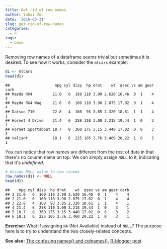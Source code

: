 ```yaml
---
title: Get rid of row names
author: Yukai Zou
date: '2016-03-31'
slug: get-rid-of-row-names
categories:
  - R
tags:
  - base
---
```


Removing row names of a dataframe seems trivial but sometimes it is desired. To see how it works, consider the `mtcars` example:


```r
d1 <- mtcars
head(d1)
```

```
##                    mpg cyl disp  hp drat    wt  qsec vs am gear carb
## Mazda RX4         21.0   6  160 110 3.90 2.620 16.46  0  1    4    4
## Mazda RX4 Wag     21.0   6  160 110 3.90 2.875 17.02  0  1    4    4
## Datsun 710        22.8   4  108  93 3.85 2.320 18.61  1  1    4    1
## Hornet 4 Drive    21.4   6  258 110 3.08 3.215 19.44  1  0    3    1
## Hornet Sportabout 18.7   8  360 175 3.15 3.440 17.02  0  0    3    2
## Valiant           18.1   6  225 105 2.76 3.460 20.22  1  0    3    1
```

You can notice that row names are different from the rest of data in that there's no column name on top. We can simply assign `NULL` to it, indicating that it's _undefined_.


```r
# Assign NULL value to row ranems
row.names(d1) <- NULL
head(d1)
```

```
##    mpg cyl disp  hp drat    wt  qsec vs am gear carb
## 1 21.0   6  160 110 3.90 2.620 16.46  0  1    4    4
## 2 21.0   6  160 110 3.90 2.875 17.02  0  1    4    4
## 3 22.8   4  108  93 3.85 2.320 18.61  1  1    4    1
## 4 21.4   6  258 110 3.08 3.215 19.44  1  0    3    1
## 5 18.7   8  360 175 3.15 3.440 17.02  0  0    3    2
## 6 18.1   6  225 105 2.76 3.460 20.22  1  0    3    1
```

**Exercise:** What if assigning `NA` (Not Available) instead of `NULL`? The purpose here is to try to understand the two closely-related concepts.

**See also:** [The confusing names() and colnames()](/2016/04/05/the-confusing-names-and-colnames/index.html), [R-blogger post](https://www.r-bloggers.com/2018/07/r-null-values-null-na-nan-inf/)
